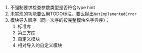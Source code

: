 1. 不强制要求检查参数类型是否符合type hint
2. 未实现的功能要么用TODO标注，要么抛出``NotImplementedError``
3. 模块导入顺序（同一次序的按完整模块名字典序）：
   1. 标准库
   2. 第三方库
   3. 自定义模块
   4. 相对导入的自定义模块